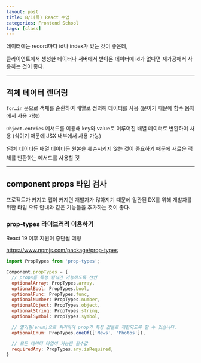 ```yaml
---
layout: post
title: 8/1(목) React 수업
categories: Frontend School
tags: [class]
---
```


데이터에는 record마다 id나 index가 있는 것이 좋은데,

클라이언트에서 생성한 데이터나 서버에서 받아온 데이터에 id가 없다면 재가공해서 사용하는 것이 좋다.

---

## 객체 데이터 렌더링

`for…in` 문으로 객체를 순환하여 배열로 정의해 데이터를 사용 (문이기 때문에 함수 몸체에서 사용 가능)

`Object.entries` 메서드를 이용해 key와 value로 이루어진 배열 데이터로 변환하여 사용 (식이기 때문에 JSX 내부에서 사용 가능)

❗객체 데이터든 배열 데이터든 원본을 훼손시키지 않는 것이 중요하기 때문에 새로운 객체를 반환하는 메서드를 사용할 것

---

## component props 타입 검사

프로젝트가 커지고 앱이 커지면 개발자가 많아지기 때문에 일관된 DX를 위해 개발자를 위한 타입 오류 안내와 같은 기능들을 추가하는 것이 좋다.

### prop-types 라이브러리 이용하기

React 19 이후 지원이 중단될 예정

<https://www.npmjs.com/package/prop-types>

```JavaScript
import PropTypes from 'prop-types';

Component.propTypes = {
  // props를 특정 형식만 가능하도록 선언
  optionalArray: PropTypes.array,
  optionalBool: PropTypes.bool,
  optionalFunc: PropTypes.func,
  optionalNumber: PropTypes.number,
  optionalObject: PropTypes.object,
  optionalString: PropTypes.string,
  optionalSymbol: PropTypes.symbol,

  // 열거형(enum)으로 처리하여 prop가 특정 값들로 제한되도록 할 수 있습니다.
  optionalEnum: PropTypes.oneOf(['News', 'Photos']),

  // 모든 데이터 타입이 가능한 필수값
  requiredAny: PropTypes.any.isRequired,
}
```
